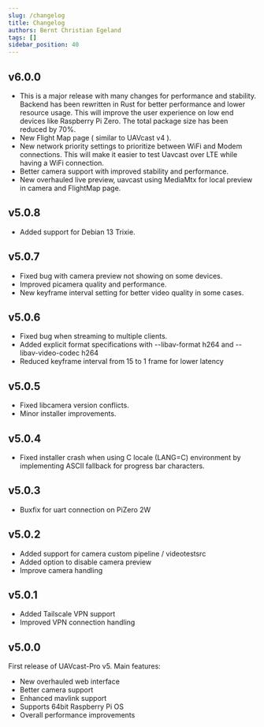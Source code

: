 ```yaml
---
slug: /changelog
title: Changelog
authors: Bernt Christian Egeland
tags: []
sidebar_position: 40
---
```

## v6.0.0
- This is a major release with many changes for performance and stability.
  Backend has been rewritten in Rust for better performance and lower resource usage. This will improve the user experience on low end devices like Raspberry Pi Zero. The total package size has been reduced by 70%.
- New Flight Map page ( similar to UAVcast v4 ).
- New network priority settings to prioritize between WiFi and Modem connections. This will make it easier to test Uavcast over LTE while having a WiFi connection.
- Better camera support with improved stability and performance.
- New overhauled live preview, uavcast using MediaMtx for local preview in camera and FlightMap page.

## v5.0.8
- Added support for Debian 13 Trixie.

## v5.0.7
- Fixed bug with camera preview not showing on some devices.
- Improved picamera quality and performance.
- New keyframe interval setting for better video quality in some cases.

## v5.0.6
- Fixed bug when streaming to multiple clients.
- Added explicit format specifications with --libav-format h264 and --libav-video-codec h264
- Reduced keyframe interval from 15 to 1 frame for lower latency

## v5.0.5
- Fixed libcamera version conflicts. 
- Minor installer improvements.

## v5.0.4
- Fixed installer crash when using C locale (LANG=C) environment by implementing ASCII fallback for progress bar characters.

## v5.0.3
- Buxfix for uart connection on PiZero 2W

## v5.0.2
- Added support for camera custom pipeline / videotestsrc
- Added option to disable camera preview
- Improve camera handling

## v5.0.1
- Added Tailscale VPN support
- Improved VPN connection handling

## v5.0.0
First release of UAVcast-Pro v5.
Main features:
- New overhauled web interface
- Better camera support
- Enhanced mavlink support
- Supports 64bit Raspberry Pi OS
- Overall performance improvements
